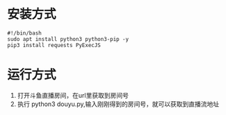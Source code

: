 # 安装方式
 ```
 #!/bin/bash
 sudo apt install python3 python3-pip -y
 pip3 install requests PyExecJS
 ```

# 运行方式
1. 打开斗鱼直播房间，在url里获取到房间号
2. 执行 python3 douyu.py,输入刚刚得到的房间号，就可以获取到直播流地址
